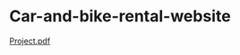 # Car-and-bike-rental-website



[Project.pdf](https://github.com/Pratik67-work/Car-and-bike-rental-website/files/13031311/Project.pdf)
